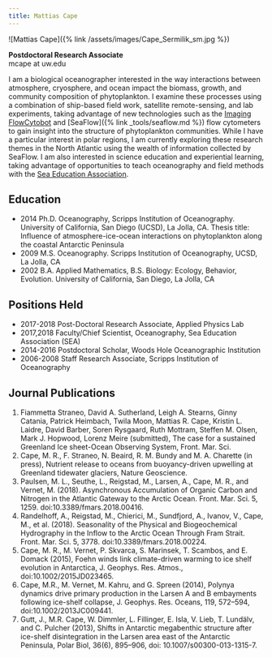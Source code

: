 ```yaml
---
title: Mattias Cape
---
```

![Mattias Cape]({% link /assets/images/Cape_Sermilik_sm.jpg %})

**Postdoctoral Research Associate**  
mcape at uw.edu

I am a biological oceanographer interested in the way interactions between atmosphere, cryosphere, and ocean impact the biomass, growth, and community composition of phytoplankton. I examine these processes using a combination of ship-based field work, satellite remote-sensing, and lab experiments, taking advantage of new technologies such as the [Imaging FlowCytobot](https://www2.whoi.edu/staff/hsosik/ifcb/) and [SeaFlow]({% link _tools/seaflow.md %}) flow cytometers to gain insight into the structure of phytoplankton communities.
While I have a particular interest in polar regions, I am currently exploring these research themes in the North Atlantic using the wealth of information collected by SeaFlow. I am also interested in science education and experiential learning, taking advantage of opportunities to teach oceanography and field methods with the [Sea Education Association](https://www.sea.edu).

## Education
* 2014	  Ph.D. Oceanography, Scripps Institution of Oceanography. University of California, San Diego (UCSD), La Jolla, CA. Thesis title: Influence of atmosphere-ice-ocean interactions on phytoplankton along the coastal Antarctic Peninsula
* 2009		M.S. Oceanography. Scripps Institution of Oceanography, UCSD, La Jolla, CA
* 2002		B.A. Applied Mathematics, B.S. Biology: Ecology, Behavior, Evolution. University of California, San Diego, La Jolla, CA

## Positions Held
* 2017-2018	Post-Doctoral Research Associate, Applied Physics Lab
* 2017,2018	Faculty/Chief Scientist, Oceanography, Sea Education Association (SEA)
* 2014-2016	Postdoctoral Scholar, Woods Hole Oceanographic Institution
* 2006-2008	Staff Research Associate, Scripps Institution of Oceanography

## Journal Publications
1. Fiammetta Straneo, David A. Sutherland, Leigh A. Stearns, Ginny Catania, Patrick Heimbach, Twila Moon, Mattias R. Cape, Kristin L. Laidre, David Barber, Soren Rysgaard, Ruth Mottram, Steffen M. Olsen, Mark J. Hopwood, Lorenz Meire (submitted), The case for a sustained Greenland Ice sheet-Ocean Observing System, Front. Mar. Sci.
1. Cape, M. R., F. Straneo, N. Beaird, R. M. Bundy and M. A. Charette (in press), Nutrient release to oceans from buoyancy-driven upwelling at Greenland tidewater glaciers, Nature Geoscience.
1. Paulsen, M. L., Seuthe, L., Reigstad, M., Larsen, A., Cape, M. R., and Vernet, M. (2018). Asynchronous Accumulation of Organic Carbon and Nitrogen in the Atlantic Gateway to the Arctic Ocean. Front. Mar. Sci. 5, 1259. doi:10.3389/fmars.2018.00416.
1. Randelhoff, A., Reigstad, M., Chierici, M., Sundfjord, A., Ivanov, V., Cape, M., et al. (2018). Seasonality of the Physical and Biogeochemical Hydrography in the Inflow to the Arctic Ocean Through Fram Strait. Front. Mar. Sci. 5, 3778. doi:10.3389/fmars.2018.00224.
1. Cape, M. R., M. Vernet, P. Skvarca, S. Marinsek, T. Scambos, and E. Domack (2015), Foehn winds link climate-driven warming to ice shelf evolution in Antarctica, J. Geophys. Res. Atmos., doi:10.1002/2015JD023465.
1. Cape, M.R., M. Vernet, M. Kahru, and G. Spreen (2014), Polynya dynamics drive primary production in the Larsen A and B embayments following ice-shelf collapse, J. Geophys. Res. Oceans, 119, 572–594, doi:10.1002/2013JC009441.
1. Gutt, J., M.R. Cape, W. Dimmler, L. Fillinger, E. Isla, V. Lieb, T. Lundälv, and C. Pulcher (2013), Shifts in Antarctic megabenthic structure after ice-shelf disintegration in the Larsen area east of the Antarctic Peninsula, Polar Biol, 36(6), 895–906, doi: 10.1007/s00300-013-1315-7.
